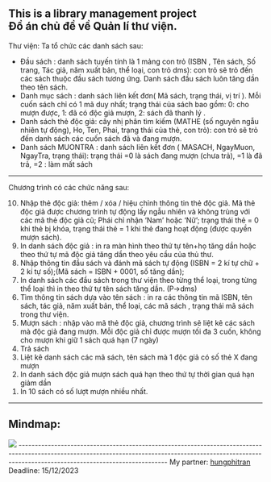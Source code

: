 <br> This is a library management project
<br> Đồ án chủ đề về Quản lí thư viện.
----------------------------------------------------------------------------------------------------------------------------------------------------------------------------------------------------------
Thư viện: Ta tổ chức các danh sách sau: 
- Đầu sách : danh sách tuyến tính là 1 mảng con trỏ (ISBN , Tên sách, Số trang, Tác giả, năm xuất bản, thể loại, con trỏ dms): con trỏ sẽ trỏ đến các sách thuộc đầu sách tương ứng. Danh sách đầu sách luôn tăng dần theo tên sách.
- Danh mục sách : danh sách liên kết đơn( Mã sách,  trạng thái, vị trí   ). Mỗi cuốn sách chỉ có 1 mã duy nhất; trạng thái của sách bao gồm: 0: cho mượn được, 1: đã có độc giả mượn, 2: sách đã thanh lý . 
- Danh sách thẻ độc giả: cây nhị phân tìm kiếm (MATHE (số nguyên ngẫu nhiên tự động), Ho, Ten,  Phai, trạng thái của thẻ, con trỏ): con trỏ sẽ trỏ đến danh sách các cuốn sách đã và đang mượn.
- Danh sách MUONTRA : danh sách liên kết đơn ( MASACH,  NgayMuon, NgayTra, trạng thái): trạng thái =0 là sách đang mượn (chưa trả), =1 là đã trả, =2 : làm mất sách 
<hr  width="100%" align="center" />
Chương trình có các chức năng sau: 
<ol reversed>
  <li> Nhập thẻ độc giả: thêm / xóa / hiệu chỉnh thông tin thẻ độc giả. Mã thẻ độc giả được chương trình tự động lấy ngẫu nhiên và không trùng với các mã thẻ độc giả cũ; Phái chỉ nhận ‘Nam’ hoặc ‘Nữ’; trạng thái thẻ = 0 khi thẻ bị khóa, trạng thái thẻ = 1 khi thẻ  đang hoạt động (được quyền mượn sách). </li> 
  <li>  In danh sách độc giả : in ra màn hình theo thứ tự tên+họ tăng dần hoặc theo thứ tự mã độc giả tăng dần theo yêu cầu của thủ thư.</li>
  <li>  Nhập thông tin đầu sách và đánh mã sách tự động (ISBN = 2 kí tự chữ + 2 kí tự số);(Mã sách = ISBN + 0001, số tăng dần);</li>
  <li>  In danh sách các đầu sách trong thư viện theo từng thể loại, trong từng thể loại thì in theo thứ tự tên sách tăng dần. (P->dms)</li>
  <li>  Tìm thông tin sách dựa vào tên sách : in ra các thông tin mã ISBN, tên sách, tác giả, năm xuất bản, thể loại, các mã sách , trạng thái mã sách trong thư viện.</li>
  <li>  Mượn sách : nhập vào mã thẻ độc giả, chương trình sẽ liệt kê các sách mà độc giả đang mượn. Mỗi độc giả chỉ được mượn tối đa 3 cuốn, không cho mượn khi giữ 1 sách quá hạn (7 ngày)</li>
  <li>  Trả sách </li>
  <li>  Liệt kê danh sách các mã sách, tên sách mà 1 độc giả có số thẻ X đang mượn</li>
  <li>  In danh sách độc giả mượn sách quá hạn theo thứ tự thời gian quá hạn giảm dần</li>
  <li>  In 10 sách có số lượt mượn nhiều nhất.</li>
</ol>
<hr  width="100%" align="center" />
<h2>Mindmap: </h2>
<img src="Lib.jpg" />
----------------------------------------------------------------------------------------------------------------------------------------------------------------------------------------------------------
My partner: <a href="https://github.com/hungphitran">hungphitran</a>
Deadline: 15/12/2023
